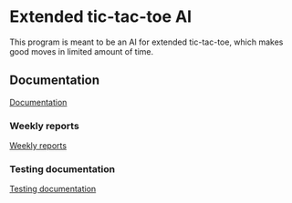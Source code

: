# Extended tic-tac-toe AI
This program is meant to be an AI for extended tic-tac-toe, which makes good moves in limited amount of time.

## Documentation
[Documentation](https://github.com/JaakkoRE/Extended-tic-tac-toe-AI/tree/master/Documentation)

###  Weekly reports
[Weekly reports](https://github.com/JaakkoRE/Extended-tic-tac-toe-AI/blob/master/Documentation/Viikkoraportit.md) 

### Testing documentation
[Testing documentation](https://github.com/JaakkoRE/Extended-tic-tac-toe-AI/blob/master/Documentation/Testing%20documentation.md) 
